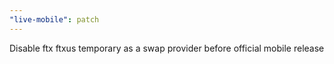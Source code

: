 ```yaml
---
"live-mobile": patch
---
```


Disable ftx ftxus temporary as a swap provider before official mobile release
